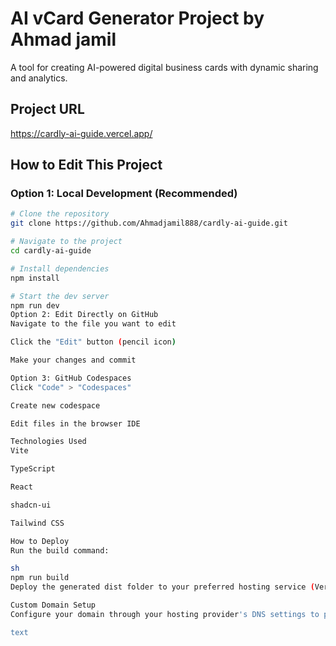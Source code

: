 # AI vCard Generator Project by Ahmad jamil

A tool for creating AI-powered digital business cards with dynamic sharing and analytics.

## Project URL
https://cardly-ai-guide.vercel.app/

## How to Edit This Project

### Option 1: Local Development (Recommended)
```sh
# Clone the repository
git clone https://github.com/Ahmadjamil888/cardly-ai-guide.git

# Navigate to the project
cd cardly-ai-guide

# Install dependencies
npm install

# Start the dev server
npm run dev
Option 2: Edit Directly on GitHub
Navigate to the file you want to edit

Click the "Edit" button (pencil icon)

Make your changes and commit

Option 3: GitHub Codespaces
Click "Code" > "Codespaces"

Create new codespace

Edit files in the browser IDE

Technologies Used
Vite

TypeScript

React

shadcn-ui

Tailwind CSS

How to Deploy
Run the build command:

sh
npm run build
Deploy the generated dist folder to your preferred hosting service (Vercel, Netlify, GitHub Pages, etc.)

Custom Domain Setup
Configure your domain through your hosting provider's DNS settings to point to your deployed application.

text


